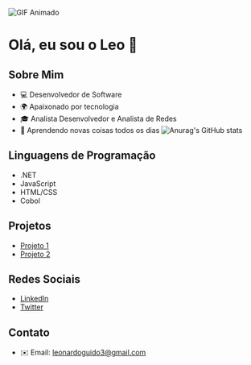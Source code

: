 <!-- Leonardo Guido -->
![GIF Animado](https://media.giphy.com/media/v1.Y2lkPTc5MGI3NjExMm5udWhycnFqajh1aHZudXZ2cDU1djJoY2tmemJ5NDF5eXNnZTJnbyZlcD12MV9pbnRlcm5hbF9naWZfYnlfaWQmY3Q9Zw/xUA7bdpLxQhsSQdyog/giphy.gif)

# Olá, eu sou o Leo 👋

## Sobre Mim
- 💻 Desenvolvedor de Software
- 🌍 Apaixonado por tecnologia
- 🎓 Analista Desenvolvedor e Analista de Redes
- 🌱 Aprendendo novas coisas todos os dias
![Anurag's GitHub stats](https://github-readme-stats.vercel.app/api?username=anuraghazra&show_icons=true&theme=radical)
## Linguagens de Programação
- .NET
- JavaScript
- HTML/CSS
- Cobol

## Projetos
- [Projeto 1](link_projeto_1)
- [Projeto 2](link_projeto_2)

## Redes Sociais
- [LinkedIn](link_do_seu_perfil_no_LinkedIn)
- [Twitter](link_do_seu_perfil_no_Twitter)

## Contato
- ✉️ Email: leonardoguido3@gmail.com
